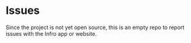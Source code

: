 # Issues

Since the project is not yet open source, this is an empty repo to report issues with the Infro app or website.
